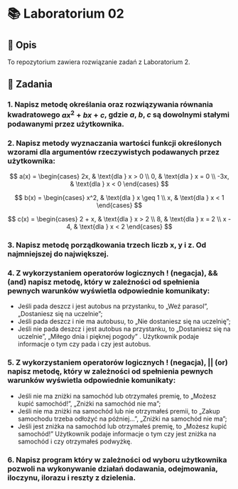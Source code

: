 # 📚 Laboratorium 02

## 📝 Opis
To repozytorium zawiera rozwiązanie zadań z Laboratorium 2.

## 📂 Zadania

### 1. Napisz metodę określania oraz rozwiązywania równania kwadratowego $ax^2 + bx + c$, gdzie $a$, $b$, $c$ są dowolnymi stałymi podawanymi przez użytkownika.

### 2. Napisz metody wyznaczania wartości funkcji określonych wzorami dla argumentów rzeczywistych podawanych przez użytkownika:
$$
a(x) =
\begin{cases} 
    2x, & \text{dla } x > 0 \\ 
    0, & \text{dla } x = 0 \\ 
    -3x, & \text{dla } x < 0 
\end{cases}
$$

$$
b(x) =
\begin{cases} 
    x^2, & \text{dla } x \geq 1 \\ 
    x, & \text{dla } x < 1 
\end{cases}
$$

$$
c(x) =
\begin{cases} 
    2 + x, & \text{dla } x > 2 \\ 
    8, & \text{dla } x = 2 \\ 
    x - 4, & \text{dla } x < 2 
\end{cases}
$$

### 3. Napisz metodę porządkowania trzech liczb x, y i z. Od najmniejszej do największej.

### 4. Z wykorzystaniem operatorów logicznych ! (negacja), && (and) napisz metodę, który w zależności od spełnienia pewnych warunków wyświetla odpowiednie komunikaty:
- Jeśli pada deszcz i jest autobus na przystanku, to „Weź parasol”, „Dostaniesz się na uczelnie”;
- Jeśli pada deszcz i nie ma autobusu, to „Nie dostaniesz się na uczelnię”;
- Jeśli nie pada deszcz i jest autobus na przystanku, to „Dostaniesz się na uczelnie”, „Miłego dnia i pięknej pogody” .
Użytkownik podaje informacje o tym czy pada i czy jest autobus.

### 5. Z wykorzystaniem operatorów logicznych ! (negacja), || (or) napisz metodę, który w zależności od spełnienia pewnych warunków wyświetla odpowiednie komunikaty:
- Jeśli nie ma zniżki na samochód lub otrzymałeś premię, to „Możesz kupić samochód!”, „Zniżki na samochód nie ma”;
- Jeśli nie ma zniżki na samochód lub nie otrzymałeś premii, to „Zakup samochodu trzeba odłożyć na później...”, „Zniżki na samochód nie ma”;
- Jeśli jest zniżka na samochód lub otrzymałeś premię, to „Możesz kupić samochód!”
Użytkownik podaje informacje o tym czy jest zniżka na samochód i czy otrzymałeś podwyżkę.

### 6. Napisz program który w zależności od wyboru użytkownika pozwoli na wykonywanie działań dodawania, odejmowania, iloczynu, ilorazu i reszty z dzielenia.
